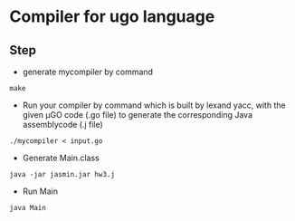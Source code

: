 # Compiler for ugo language
## Step
* generate mycompiler by command
```
make
```
* Run your compiler by command which is built by lexand yacc, with the given μGO code (.go file) to generate the corresponding Java assemblycode (.j file)
```
./mycompiler < input.go
```
* Generate Main.class
```
java -jar jasmin.jar hw3.j
```
* Run Main
```
java Main
```